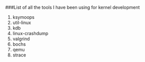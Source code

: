 ###List of all the tools I have been using for kernel development

1. ksymoops
2. util-linux
3. kdb
4. linux-crashdump
5. valgrind
6. bochs
7. qemu
8. strace

